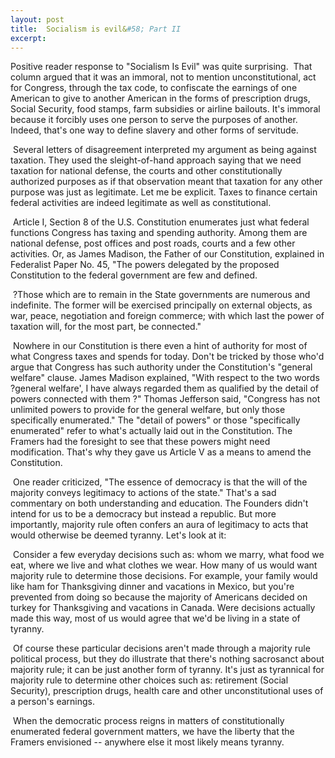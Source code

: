 ```yaml
---
layout: post
title:  Socialism is evil&#58; Part II
excerpt:
---
```












Positive reader response to "Socialism Is Evil" was quite surprising.  That column argued that it was an immoral, not to mention unconstitutional, act for Congress, through the tax code, to confiscate the earnings of one American to give to another American in the forms of prescription drugs, Social Security, food stamps, farm subsidies or airline bailouts. It's immoral because it forcibly uses one person to serve the purposes of another. Indeed, that's one way to define slavery and other forms of servitude.

 Several letters of disagreement interpreted my argument as being against taxation. They used the sleight-of-hand approach saying that we need taxation for national defense, the courts and other constitutionally authorized purposes as if that observation meant that taxation for any other purpose was just as legitimate. Let me be explicit. Taxes to finance certain federal activities are indeed legitimate as well as constitutional.

 Article I, Section 8 of the U.S. Constitution enumerates just what federal functions Congress has taxing and spending authority. Among them are national defense, post offices and post roads, courts and a few other activities. Or, as James Madison, the Father of our Constitution, explained in Federalist Paper No. 45, "The powers delegated by the proposed Constitution to the federal government are few and defined.

 ?Those which are to remain in the State governments are numerous and indefinite. The former will be exercised principally on external objects, as war, peace, negotiation and foreign commerce; with which last the power of taxation will, for the most part, be connected."

 Nowhere in our Constitution is there even a hint of authority for most of what Congress taxes and spends for today. Don't be tricked by those who'd argue that Congress has such authority under the Constitution's "general welfare" clause. James Madison explained, "With respect to the two words ?general welfare', I have always regarded them as qualified by the detail of powers connected with them ?" Thomas Jefferson said, "Congress has not unlimited powers to provide for the general welfare, but only those specifically enumerated." The "detail of powers" or those "specifically enumerated" refer to what's actually laid out in the Constitution. The Framers had the foresight to see that these powers might need modification. That's why they gave us Article V as a means to amend the Constitution.

 One reader criticized, "The essence of democracy is that the will of the majority conveys legitimacy to actions of the state." That's a sad commentary on both understanding and education. The Founders didn't intend for us to be a democracy but instead a republic. But more importantly, majority rule often confers an aura of legitimacy to acts that would otherwise be deemed tyranny. Let's look at it:

 Consider a few everyday decisions such as: whom we marry, what food we eat, where we live and what clothes we wear. How many of us would want majority rule to determine those decisions. For example, your family would like ham for Thanksgiving dinner and vacations in Mexico, but you're prevented from doing so because the majority of Americans decided on turkey for Thanksgiving and vacations in Canada. Were decisions actually made this way, most of us would agree that we'd be living in a state of tyranny.

 Of course these particular decisions aren't made through a majority rule political process, but they do illustrate that there's nothing sacrosanct about majority rule; it can be just another form of tyranny. It's just as tyrannical for majority rule to determine other choices such as: retirement (Social Security), prescription drugs, health care and other unconstitutional uses of a person's earnings.

 When the democratic process reigns in matters of constitutionally enumerated federal government matters, we have the liberty that the Framers envisioned -- anywhere else it most likely means tyranny.


